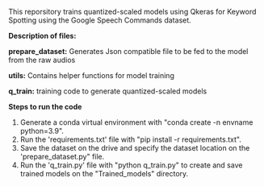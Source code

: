 This reporsitory trains quantized-scaled models using Qkeras for Keyword Spotting using the Google Speech Commands dataset.

**Description of files:**

**prepare_dataset:** Generates Json compatible file to be fed to the model from the raw audios

**utils:** Contains helper functions for model training

**q_train:** training code to generate quantized-scaled models

**Steps to run the code**

1. Generate a conda virtual environment with "conda create -n envname python=3.9".
2. Run the 'requirements.txt' file with "pip install -r requirements.txt".
3. Save the dataset on the drive and specify the dataset location on the 'prepare_dataset.py" file.
4. Run the 'q_train.py' file with "python q_train.py" to create and save trained models on the "Trained_models" directory.  
